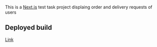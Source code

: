 This is a [Next.js](https://nextjs.org/) test task project displaing order and delivery requests of users

## Deployed build

[Link](https://nextjs-transportation-requests-test.vercel.app/)
